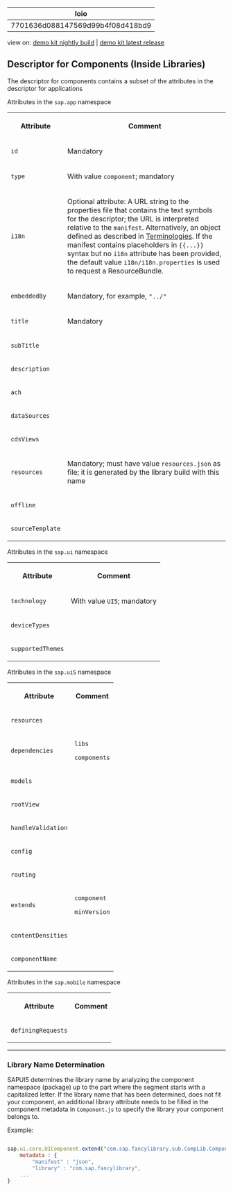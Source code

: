 <!-- loio7701636d088147569d99b4f08d418bd9 -->

| loio |
| -----|
| 7701636d088147569d99b4f08d418bd9 |

<div id="loio">

view on: [demo kit nightly build](https://openui5nightly.hana.ondemand.com/#/topic/7701636d088147569d99b4f08d418bd9) | [demo kit latest release](https://openui5.hana.ondemand.com/#/topic/7701636d088147569d99b4f08d418bd9)</div>

## Descriptor for Components \(Inside Libraries\)

The descriptor for components contains a subset of the attributes in the descriptor for applications

<a name="loio7701636d088147569d99b4f08d418bd9__table_rpm_xjz_45"/>Attributes in the `sap.app` namespace


<table>
<tr>
<th>

Attribute



</th>
<th>

Comment



</th>
</tr>
<tr>
<td>

 `id` 



</td>
<td>

Mandatory



</td>
</tr>
<tr>
<td>

 `type` 



</td>
<td>

With value `component`; mandatory



</td>
</tr>
<tr>
<td>

 `i18n` 



</td>
<td>

Optional attribute: A URL string to the properties file that contains the text symbols for the descriptor; the URL is interpreted relative to the `manifest`. Alternatively, an object defined as described in [Terminologies](Terminologies_eba8d25.md). If the manifest contains placeholders in `{{...}}` syntax but no `i18n` attribute has been provided, the default value `i18n/i18n.properties` is used to request a ResourceBundle.



</td>
</tr>
<tr>
<td>

 `embeddedBy` 



</td>
<td>

Mandatory, for example, `"../"` 



</td>
</tr>
<tr>
<td>

 `title` 



</td>
<td>

Mandatory



</td>
</tr>
<tr>
<td>

 `subTitle` 



</td>
<td>



</td>
</tr>
<tr>
<td>

 `description` 



</td>
<td>



</td>
</tr>
<tr>
<td>

 `ach` 



</td>
<td>



</td>
</tr>
<tr>
<td>

 `dataSources` 



</td>
<td>



</td>
</tr>
<tr>
<td>

 `cdsViews` 



</td>
<td>



</td>
</tr>
<tr>
<td>

 `resources` 



</td>
<td>

Mandatory; must have value `resources.json` as file; it is generated by the library build with this name



</td>
</tr>
<tr>
<td>

 `offline` 



</td>
<td>



</td>
</tr>
<tr>
<td>

 `sourceTemplate` 



</td>
<td>



</td>
</tr>
</table>

<a name="loio7701636d088147569d99b4f08d418bd9__table_sry_dlz_45"/>Attributes in the `sap.ui` namespace


<table>
<tr>
<th>

Attribute



</th>
<th>

Comment



</th>
</tr>
<tr>
<td>

 `technology` 



</td>
<td>

With value `UI5`; mandatory



</td>
</tr>
<tr>
<td>

 `deviceTypes` 



</td>
<td>



</td>
</tr>
<tr>
<td>

 `supportedThemes` 



</td>
<td>



</td>
</tr>
</table>

<a name="loio7701636d088147569d99b4f08d418bd9__table_ydc_bmz_45"/>Attributes in the `sap.ui5` namespace


<table>
<tr>
<th>

Attribute



</th>
<th>

Comment



</th>
</tr>
<tr>
<td>

 `resources` 



</td>
<td>



</td>
</tr>
<tr>
<td>

 `dependencies` 



</td>
<td>

`libs`

`components`



</td>
</tr>
<tr>
<td>

 `models` 



</td>
<td>



</td>
</tr>
<tr>
<td>

 `rootView` 



</td>
<td>



</td>
</tr>
<tr>
<td>

 `handleValidation` 



</td>
<td>



</td>
</tr>
<tr>
<td>

 `config` 



</td>
<td>



</td>
</tr>
<tr>
<td>

 `routing` 



</td>
<td>



</td>
</tr>
<tr>
<td>

 `extends` 



</td>
<td>

`component`

`minVersion`



</td>
</tr>
<tr>
<td>

 `contentDensities` 



</td>
<td>



</td>
</tr>
<tr>
<td>

 `componentName` 



</td>
<td>



</td>
</tr>
</table>

<a name="loio7701636d088147569d99b4f08d418bd9__table_o1x_lmz_45"/>Attributes in the `sap.mobile` namespace


<table>
<tr>
<th>

Attribute



</th>
<th>

Comment



</th>
</tr>
<tr>
<td>

 `definingRequests` 



</td>
<td>



</td>
</tr>
</table>

***

### Library Name Determination

SAPUI5 determines the library name by analyzing the component namespace \(package\) up to the part where the segment starts with a capitalized letter. If the library name that has been determined, does not fit your component, an additional library attribute needs to be filled in the component metadata in `Component.js` to specify the library your component belongs to.

Example:

``` js

sap.ui.core.UIComponent.extend("com.sap.fancylibrary.sub.CompLib.Component", {
    metadata : {
        "manifest" : "json",
        "library" : "com.sap.fancylibrary",
    ...
}
```


